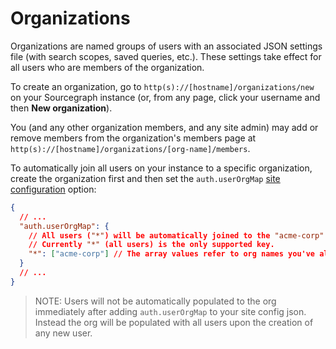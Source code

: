 # Organizations

Organizations are named groups of users with an associated JSON settings file (with search scopes, saved queries, etc.). These settings take effect for all users who are members of the organization.

To create an organization, go to `http(s)://[hostname]/organizations/new` on your Sourcegraph instance (or, from any page, click your username and then **New organization**).

You (and any other organization members, and any site admin) may add or remove members from the organization's members page at `http(s)://[hostname]/organizations/[org-name]/members`.

To automatically join all users on your instance to a specific organization, create the organization first and then set the `auth.userOrgMap` [site configuration](../../admin/config/site_config.md) option:

```json
{
  // ...
  "auth.userOrgMap": {
    // All users ("*") will be automatically joined to the "acme-corp" org.
    // Currently "*" (all users) is the only supported key.
    "*": ["acme-corp"] // The array values refer to org names you've already created.
  }
  // ...
}
```
> NOTE: Users will not be automatically populated to the org immediately after adding `auth.userOrgMap` to your site config json. Instead the org will be populated with all users upon the creation of any new user.
